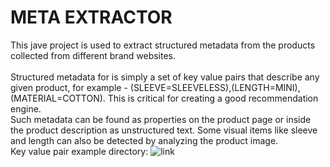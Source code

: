 # META EXTRACTOR
This jave project is used to extract structured metadata from the
products collected from different brand websites. 
</br>
</br>
Structured metadata for is simply a set of
key value pairs that describe any given product, 
for example - (SLEEVE=SLEEVELESS),(LENGTH=MINI), (MATERIAL=COTTON). This is critical for creating a good recommendation
engine.
</br>
Such metadata can be found as properties on the product page or inside the product description
as unstructured text. Some visual items like sleeve and length can also be detected by
analyzing the product image.
</br>
Key value pair example directory:
![link](https://docs.google.com/spreadsheets/d/1-nFaJ-zxY2_ox7axwtLQe1lyvTXu6bgAHiZjNnyWSPM/edit#gid=897781420)
